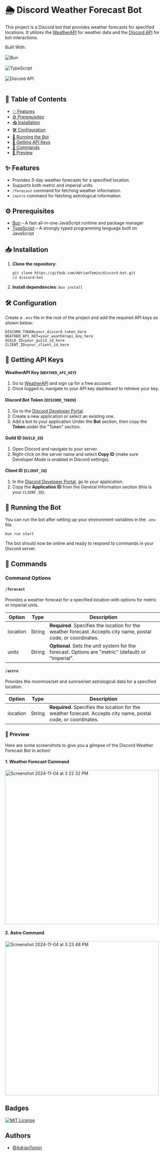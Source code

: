 # 🌦️ Discord Weather Forecast Bot

This project is a Discord bot that provides weather forecasts for specified locations. It utilizes the [WeatherAPI](https://www.weatherapi.com/) for weather data and the [Discord API](https://discord.js.org/) for bot interactions.

Built With: 
<br>
<br>
![Bun](https://img.shields.io/badge/Bun-000000?style=for-the-badge&logo=bun&logoColor=white)
<br>
<br>
![TypeScript](https://img.shields.io/badge/TypeScript-3178C6?style=for-the-badge&logo=typescript&logoColor=white)
<br>
<br>
![Discord API](https://img.shields.io/badge/Discord%20API-5865F2?style=for-the-badge&logo=discord&logoColor=white)
<br>
<br>
## 📖 Table of Contents
- [✨ Features](#-features)
- [⚙️ Prerequisites](#️-prerequisites)
- [📥 Installation](#-installation)
- [🛠️ Configuration](#️-configuration)
- [🚀 Running the Bot](#-running-the-bot)
- [🔑 Getting API Keys](#-getting-api-keys)
- [💬 Commands](#-commands)
- [📸 Preview](#-preview)

## ✨ Features
- Provides 3-day weather forecasts for a specified location.
- Supports both metric and imperial units.
- `/forecast` command for fetching weather information.
- `/astro` command for fetching astrological information.

## ⚙️ Prerequisites
- [Bun](https://bun.sh/) – A fast all-in-one JavaScript runtime and package manager
- [TypeScript](https://www.typescriptlang.org/) – A strongly typed programming language built on JavaScript

## 📥 Installation
1. **Clone the repository**:
   ```bash
   git clone https://github.com/AdrianTomin/discord-bot.git
   cd discord-bot
2. **Install dependencies**:
   ```bun install```
   
## 🛠️ Configuration
Create a ```.env``` file in the root of the project and add the required API keys as shown below:
  ```
  DISCORD_TOKEN=your_discord_token_here
  WEATHER_API_KEY=your_weatherapi_key_here
  GUILD_ID=your_guild_id_here
  CLIENT_ID=your_client_id_here
  ```
## 🔑 Getting API Keys
#### WeatherAPI Key (`WEATHER_API_KEY`)

1. Go to [WeatherAPI](https://www.weatherapi.com/) and sign up for a free account.
2. Once logged in, navigate to your API key dashboard to retrieve your key.

#### Discord Bot Token (`DISCORD_TOKEN`)

1. Go to the [Discord Developer Portal](https://discord.com/developers/applications).
2. Create a new application or select an existing one.
3. Add a bot to your application Under the **Bot** section, then copy the **Token** under the "Token" section.

#### Guild ID (`GUILD_ID`)

1. Open Discord and navigate to your server.
2. Right-click on the server name and select **Copy ID** (make sure Developer Mode is enabled in Discord settings).

#### Client ID (`CLIENT_ID`)

1. In the [Discord Developer Portal](https://discord.com/developers/applications), go to your application.
2. Copy the **Application ID** from the General Information section (this is your `CLIENT_ID`).

## 🚀 Running the Bot
You can run the bot after setting up your environment variables in the ```.env``` file.
```bash 
bun run start
```
The bot should now be online and ready to respond to commands in your Discord server.

## 💬 Commands
### Command Options
#### `/forecast`
Provides a weather forecast for a specified location with options for metric or imperial units.

| Option    | Type   | Description                                                                                                           |
|-----------|--------|-----------------------------------------------------------------------------------------------------------------------|
| location  | String | **Required**. Specifies the location for the weather forecast. Accepts city name, postal code, or coordinates.        |
| units     | String | **Optional**. Sets the unit system for the forecast. Options are "metric" (default) or "imperial".                    |

#### `/astro`
Provides the moonrise/set and sunrise/set astrological data for a specified location.

| Option    | Type   | Description                                                                                                           |
|-----------|--------|-----------------------------------------------------------------------------------------------------------------------|
| location  | String | **Required**. Specifies the location for the weather forecast. Accepts city name, postal code, or coordinates.        |


### 📸 Preview

Here are some screenshots to give you a glimpse of the Discord Weather Forecast Bot in action!

#### 1. Weather Forecast Command
<img width="500" alt="Screenshot 2024-11-04 at 3 22 32 PM" src="https://github.com/user-attachments/assets/2b9ee67c-4de6-4250-b64f-3969b05b7b31">

#### 2. Astro Command
<img width="500" alt="Screenshot 2024-11-04 at 3 23 48 PM" src="https://github.com/user-attachments/assets/14a2e64d-7fd6-469e-b47f-8f727d7a497f">

## Badges
[![MIT License](https://img.shields.io/badge/License-MIT-green.svg)](https://choosealicense.com/licenses/mit/)

## Authors
- [@AdrianTomin](https://www.github.com/AdrianTomin)
